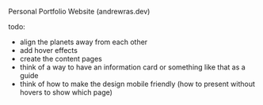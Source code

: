 Personal Portfolio Website (andrewras.dev)

todo:
  - align the planets away from each other
  - add hover effects
  - create the content pages
  - think of a way to have an information card or something like that as a guide
  - think of how to make the design mobile friendly (how to present without hovers to show which page)